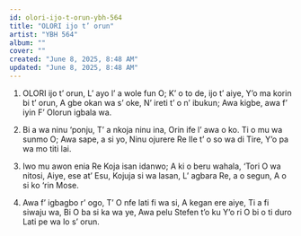 ```yaml
---
id: olori-ijo-t-orun-ybh-564
title: "OLORI ijo t’ orun"
artist: "YBH 564"
album: ""
cover: ""
created: "June 8, 2025, 8:48 AM"
updated: "June 8, 2025, 8:48 AM"
---
```


1. OLORI ijo t’ orun,
L’ ayo l’ a wole fun O;
K’ o to de, ijo t’ aiye,
Y’o ma korin bi t’ orun,
A gbe okan wa s’ oke,
N’ ireti t’ o n’ ibukun;
Awa kigbe, awa f’ iyin
F’ Olorun igbala wa.

2. Bi a wa ninu ‘ponju,
T’ a nkoja ninu ina,
Orin ife l’ awa o ko.
Ti o mu wa sunmo O;
Awa sape, a si yo,
Ninu ojurere Re
Ile t’ o so wa di Tire,
Y’o pa wa mo titi lai.

3. Iwo mu awon enia Re
Koja isan idanwo;
A ki o beru wahala,
‘Tori O wa nitosi,
Aiye, ese at’ Esu,
Kojuja si wa lasan,
L’ agbara Re, a o segun,
A o si ko ‘rin Mose.

4. Awa f’ igbagbo r’ ogo,
T’ O nfe lati fi wa si,
A kegan ere aiye,
Ti a fi siwaju wa,
Bi O ba si ka wa ye,
Awa pelu Stefen t’o ku
Y’o ri O bi o ti duro
Lati pe wa lo s’ orun.